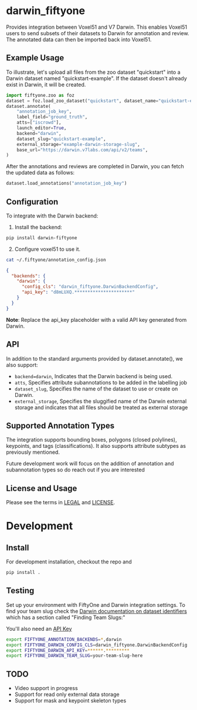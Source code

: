 # darwin_fiftyone

Provides integration between Voxel51 and V7 Darwin. This enables Voxel51 users to send subsets of their datasets to Darwin for annotation and review. The annotated data can then be imported back into Voxel51.

## Example Usage

To illustrate, let's upload all files from the zoo dataset "quickstart" into a Darwin dataset named "quickstart-example". If the dataset doesn't already exist in Darwin, it will be created.

```python
import fiftyone.zoo as foz
dataset = foz.load_zoo_dataset("quickstart", dataset_name="quickstart-example")
dataset.annotate(
    "annotation_job_key",
    label_field="ground_truth",
    atts=["iscrowd"],
    launch_editor=True,
    backend="darwin",
    dataset_slug="quickstart-example",
    external_storage="example-darwin-storage-slug",
    base_url="https://darwin.v7labs.com/api/v2/teams",
)
```

After the annotations and reviews are completed in Darwin, you can fetch the updated data as follows:

```python
dataset.load_annotations("annotation_job_key")
```


## Configuration

To integrate with the Darwin backend:

1. Install the backend:

```bash
pip install darwin-fiftyone
```

2. Configure voxel51 to use it.

```bash
cat ~/.fiftyone/annotation_config.json
```

```json
{
  "backends": {
    "darwin": {
      "config_cls": "darwin_fiftyone.DarwinBackendConfig",
      "api_key": "d8mLUXQ.**********************"
    }
  }
}
```

**Note**: Replace the api_key placeholder with a valid API key generated from Darwin.


## API

In addition to the standard arguments provided by dataset.annotate(), we also support:

- `backend=darwin`, Indicates that the Darwin backend is being used.
- `atts`, Specifies attribute subannotations to be added in the labelling job
- `dataset_slug`, Specifies the name of the dataset to use or create on Darwin.
- `external_storage`, Specifies the sluggified name of the Darwin external storage and indicates that all files should be treated as external storage

## Supported Annotation Types

The integration supports bounding boxes, polygons (closed polylines), keypoints, and tags (classifications). It also supports attribute subtypes as previously mentioned.

Future development work will focus on the addition of annotation and subannotation types so do reach out if you are interested


## License and Usage
Please see the terms in [LEGAL](LEGAL) and [LICENSE](LICENSE).

# Development

## Install

For development installation, checkout the repo and

```bash
pip install . 
```

## Testing 
Set up your environment with FiftyOne and Darwin integration settings. To find your team slug check the [Darwin documentation on dataset identifiers](https://docs.v7labs.com/reference/datasetidentifier) which has a section called "Finding Team Slugs:"

You'll also need an [API Key](https://docs.v7labs.com/docs/use-the-darwin-python-library-to-manage-your-data)

```bash
export FIFTYONE_ANNOTATION_BACKENDS=*,darwin
export FIFTYONE_DARWIN_CONFIG_CLS=darwin_fiftyone.DarwinBackendConfig
export FIFTYONE_DARWIN_API_KEY=******.*********
export FIFTYONE_DARWIN_TEAM_SLUG=your-team-slug-here
```
## TODO

- Video support in progress
- Support for read only external data storage
- Support for mask and keypoint skeleton types